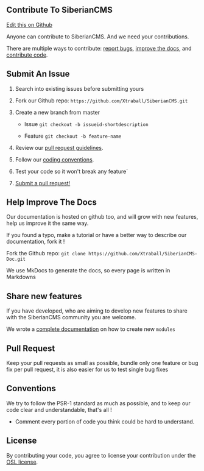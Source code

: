 ## Contribute To SiberianCMS

[Edit this on Github](https://github.com/Xtraball/SiberianCMS-Doc/edit/master/docs/contribute.md)

Anyone can contribute to SiberianCMS. And we need your contributions.

There are multiple ways to contribute: [report bugs](#submit-an-issue), [improve the docs](#help-improve-the-docs), and [contribute code](#share-new-features).

## Submit An Issue

1. Search into existing issues before submitting yours
2. Fork our Github repo: `https://github.com/Xtraball/SiberianCMS.git`
3. Create a new branch from master
    
    - Issue `git checkout -b issueid-shortdescription`
    
    - Feature `git checkout -b feature-name`
    
4. Review our [pull request guidelines](#pull-request).
5. Follow our [coding conventions](#conventions).
6. Test your code so it won't break any feature`
7. [Submit a pull request!](#pull-request)

## Help Improve The Docs

Our documentation is hosted on github too, and will grow with new features, help us improve it the same way.

If you found a typo, make a tutorial or have a better way to describe our documentation, fork it !

Fork the Github repo: `git clone https://github.com/Xtraball/SiberianCMS-Doc.git`

We use MkDocs to generate the docs, so every page is written in Markdowns

## Share new features

If you have developed, who are aiming to develop new features to share with the SiberianCMS community you are welcome.

We wrote a [complete documentation](module) on how to create new `modules`

## Pull Request

Keep your pull requests as small as possible, bundle only one feature or bug fix per pull request, it is also easier for us to test single bug fixes

## Conventions

We try to follow the PSR-1 standard as much as possible, and to keep our code clear and understandable, that's all !

* Comment every portion of code you think could be hard to understand.

## License

By contributing your code, you agree to license your contribution under the [OSL license](https://opensource.org/licenses/OSL-3.0).